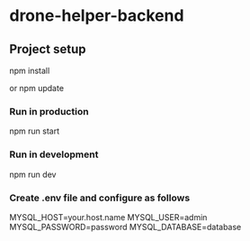 # drone-helper-backend

## Project setup
npm install

or
npm update


### Run in production
npm run start


### Run in development
npm run dev


### Create .env file and configure as follows
MYSQL_HOST=your.host.name
MYSQL_USER=admin
MYSQL_PASSWORD=password
MYSQL_DATABASE=database
